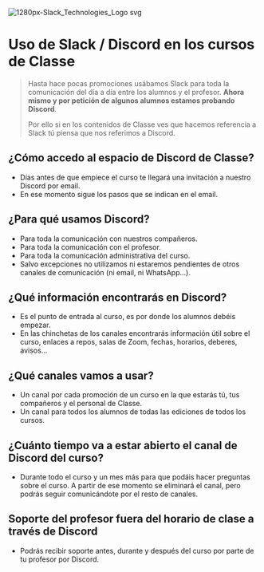 ![1280px-Slack_Technologies_Logo svg](https://user-images.githubusercontent.com/3619686/183940033-a7f3ea42-eb09-4256-9524-ee65a0b3458d.png)

# Uso de Slack / Discord en los cursos de Classe

> Hasta hace pocas promociones usábamos Slack para toda la comunicación del día a día entre los alumnos y el profesor. **Ahora mismo y por petición de algunos alumnos estamos probando Discord**.
>
> Por ello si en los contenidos de Classe ves que hacemos referencia a Slack tú piensa que nos referimos a Discord.

## ¿Cómo accedo al espacio de Discord de Classe?

- Días antes de que empiece el curso te llegará una invitación a nuestro Discord por email.
- En ese momento sigue los pasos que se indican en el email.

## ¿Para qué usamos Discord?

- Para toda la comunicación con nuestros compañeros.
- Para toda la comunicación con el profesor.
- Para toda la comunicación administrativa del curso.
- Salvo excepciones no utilizamos ni estaremos pendientes de otros canales de comunicación (ni email, ni WhatsApp...).

## ¿Qué información encontrarás en Discord?

- Es el punto de entrada al curso, es por donde los alumnos debéis empezar.
- En las chinchetas de los canales encontrarás información útil sobre el curso, enlaces a repos, salas de Zoom, fechas, horarios, deberes, avisos...

## ¿Qué canales vamos a usar?

- Un canal por cada promoción de un curso en la que estarás tú, tus compañeros y el personal de Classe.
- Un canal para todos los alumnos de todas las ediciones de todos los cursos.

## ¿Cuánto tiempo va a estar abierto el canal de Discord del curso?

- Durante todo el curso y un mes más para que podáis hacer preguntas sobre el curso. A partir de ese momento se eliminará el canal, pero podrás seguir comunicándote por el resto de canales.

## Soporte del profesor fuera del horario de clase a través de Discord

- Podrás recibir soporte antes, durante y después del curso por parte de tu profesor por Discord.
